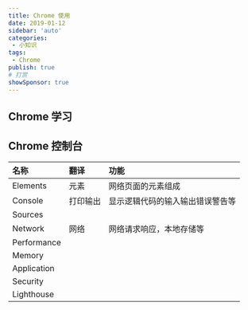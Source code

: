 ```yaml
---
title: Chrome 使用
date: 2019-01-12
sidebar: 'auto'
categories:
 - 小知识
tags:
 - Chrome
publish: true
# 打赏
showSponsor: true
---
```

## Chrome 学习

## Chrome 控制台

| 名称        | 翻译     | 功能                             |
| :---------- | :------- | :------------------------------- |
| Elements    | 元素     | 网络页面的元素组成               |
| Console     | 打印输出 | 显示逻辑代码的输入输出错误警告等 |
| Sources     |          |
| Network     | 网络     | 网络请求响应，本地存储等         |
| Performance |          |
| Memory      |          |
| Application |          |
| Security    |          |
| Lighthouse  |          |
